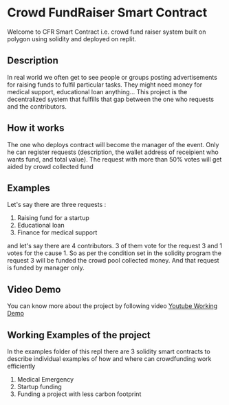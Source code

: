 # Crowd FundRaiser Smart Contract

Welcome to CFR Smart Contract i.e. crowd fund raiser system built on polygon using solidity and deployed on replit. 

## Description

In real world we often get to see people or groups posting advertisements for raising funds to fulfil particular tasks. They might need money for medical support, educational loan anything... 
This project is the decentralized system that fulfills that gap between the one who requests and the contributors.

## How it works

The one who deploys contract will become the manager of the event. Only he can register requests (description, the wallet address of receipient who wants fund, and total value). The request with more than 50% votes will get aided by crowd collected fund

## Examples

Let's say there are three requests :

1. Raising fund for a startup
2. Educational loan
3. Finance for medical support

and let's say there are 4 contributors. 3 of them vote for the request 3 and 1 votes for the cause 1. So as per the condition set in the solidity program the request 3 will be funded the crowd pool collected money. And that request is funded by manager only.

## Video Demo
You can know more about the project by following video [Youtube Working Demo](https://youtu.be/Bp8GlcpZQKg)

## Working Examples of the project
In the examples folder of this repl there are 3 solidity smart contracts to describe individual examples of how and where can crowdfunding work efficiently
1. Medical Emergency
2. Startup funding
3. Funding a project with less carbon footprint
